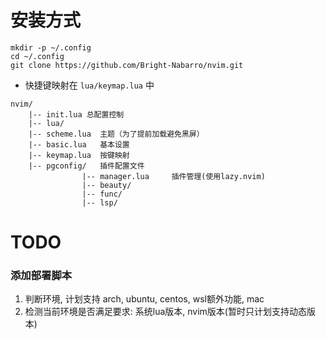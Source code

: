 
# 安装方式
```shell
mkdir -p ~/.config
cd ~/.config
git clone https://github.com/Bright-Nabarro/nvim.git
```

- 快捷键映射在 `lua/keymap.lua` 中

```
nvim/
    |-- init.lua 总配置控制
    |-- lua/
	|-- scheme.lua  主题（为了提前加载避免黑屏）
	|-- basic.lua	基本设置
	|-- keymap.lua	按键映射
	|-- pgconfig/	插件配置文件
	            |-- manager.lua     插件管理(使用lazy.nvim)
                |-- beauty/
                |-- func/
                |-- lsp/
```

# TODO
### 添加部署脚本
1. 判断环境, 计划支持 arch, ubuntu, centos, wsl额外功能, mac
2. 检测当前环境是否满足要求: 系统lua版本, nvim版本(暂时只计划支持动态版本)
